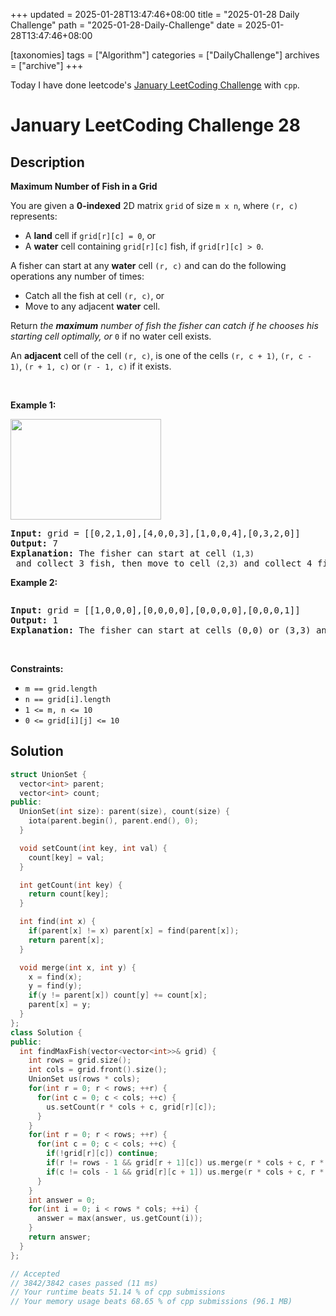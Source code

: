 +++
updated = 2025-01-28T13:47:46+08:00
title = "2025-01-28 Daily Challenge"
path = "2025-01-28-Daily-Challenge"
date = 2025-01-28T13:47:46+08:00

[taxonomies]
tags = ["Algorithm"]
categories = ["DailyChallenge"]
archives = ["archive"]
+++

Today I have done leetcode's [January LeetCoding Challenge](https://leetcode.com/problems/maximum-number-of-fish-in-a-grid/) with `cpp`.

<!-- more -->

# January LeetCoding Challenge 28

## Description

**Maximum Number of Fish in a Grid**

<p>You are given a <strong>0-indexed</strong> 2D matrix <code>grid</code> of size <code>m x n</code>, where <code>(r, c)</code> represents:</p>

<ul>
	<li>A <strong>land</strong> cell if <code>grid[r][c] = 0</code>, or</li>
	<li>A <strong>water</strong> cell containing <code>grid[r][c]</code> fish, if <code>grid[r][c] &gt; 0</code>.</li>
</ul>

<p>A fisher can start at any <strong>water</strong> cell <code>(r, c)</code> and can do the following operations any number of times:</p>

<ul>
	<li>Catch all the fish at cell <code>(r, c)</code>, or</li>
	<li>Move to any adjacent <strong>water</strong> cell.</li>
</ul>

<p>Return <em>the <strong>maximum</strong> number of fish the fisher can catch if he chooses his starting cell optimally, or </em><code>0</code> if no water cell exists.</p>

<p>An <strong>adjacent</strong> cell of the cell <code>(r, c)</code>, is one of the cells <code>(r, c + 1)</code>, <code>(r, c - 1)</code>, <code>(r + 1, c)</code> or <code>(r - 1, c)</code> if it exists.</p>

<p>&nbsp;</p>
<p><strong class="example">Example 1:</strong></p>
<img alt="" src="https://assets.leetcode.com/uploads/2023/03/29/example.png" style="width: 241px; height: 161px;" />
<pre>
<strong>Input:</strong> grid = [[0,2,1,0],[4,0,0,3],[1,0,0,4],[0,3,2,0]]
<strong>Output:</strong> 7
<strong>Explanation:</strong> The fisher can start at cell <code>(1,3)</code> and collect 3 fish, then move to cell <code>(2,3)</code>&nbsp;and collect 4 fish.
</pre>

<p><strong class="example">Example 2:</strong></p>
<img alt="" src="https://assets.leetcode.com/uploads/2023/03/29/example2.png" />
<pre>
<strong>Input:</strong> grid = [[1,0,0,0],[0,0,0,0],[0,0,0,0],[0,0,0,1]]
<strong>Output:</strong> 1
<strong>Explanation:</strong> The fisher can start at cells (0,0) or (3,3) and collect a single fish. 
</pre>

<p>&nbsp;</p>
<p><strong>Constraints:</strong></p>

<ul>
	<li><code>m == grid.length</code></li>
	<li><code>n == grid[i].length</code></li>
	<li><code>1 &lt;= m, n &lt;= 10</code></li>
	<li><code>0 &lt;= grid[i][j] &lt;= 10</code></li>
</ul>


## Solution

``` cpp
struct UnionSet {
  vector<int> parent;
  vector<int> count;
public:
  UnionSet(int size): parent(size), count(size) {
    iota(parent.begin(), parent.end(), 0);
  }

  void setCount(int key, int val) {
    count[key] = val;
  }

  int getCount(int key) {
    return count[key];
  }

  int find(int x) {
    if(parent[x] != x) parent[x] = find(parent[x]);
    return parent[x];
  }

  void merge(int x, int y) {
    x = find(x);
    y = find(y);
    if(y != parent[x]) count[y] += count[x];
    parent[x] = y;
  }
};
class Solution {
public:
  int findMaxFish(vector<vector<int>>& grid) {
    int rows = grid.size();
    int cols = grid.front().size();
    UnionSet us(rows * cols);
    for(int r = 0; r < rows; ++r) {
      for(int c = 0; c < cols; ++c) {
        us.setCount(r * cols + c, grid[r][c]);
      }
    }
    for(int r = 0; r < rows; ++r) {
      for(int c = 0; c < cols; ++c) {
        if(!grid[r][c]) continue;
        if(r != rows - 1 && grid[r + 1][c]) us.merge(r * cols + c, r * cols + c + cols);
        if(c != cols - 1 && grid[r][c + 1]) us.merge(r * cols + c, r * cols + c + 1);
      }
    }
    int answer = 0;
    for(int i = 0; i < rows * cols; ++i) {
      answer = max(answer, us.getCount(i));
    }
    return answer;
  }
};

// Accepted
// 3842/3842 cases passed (11 ms)
// Your runtime beats 51.14 % of cpp submissions
// Your memory usage beats 68.65 % of cpp submissions (96.1 MB)
```
